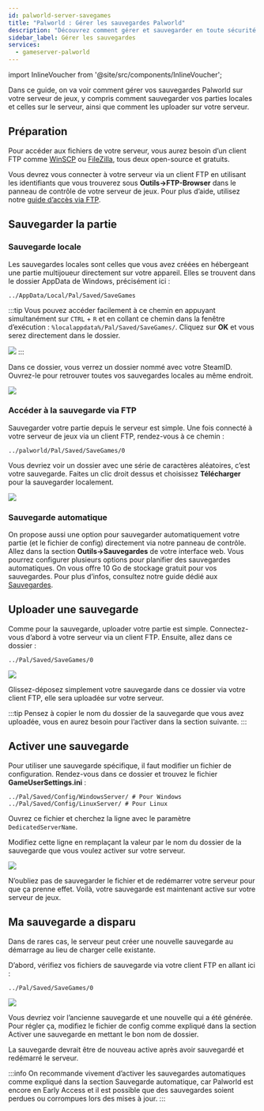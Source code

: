 ```yaml
---
id: palworld-server-savegames
title: "Palworld : Gérer les sauvegardes Palworld"
description: "Découvrez comment gérer et sauvegarder en toute sécurité vos sauvegardes Palworld pour une continuité de jeu sans accroc → En savoir plus maintenant"
sidebar_label: Gérer les sauvegardes
services:
  - gameserver-palworld
---
```


import InlineVoucher from '@site/src/components/InlineVoucher';

Dans ce guide, on va voir comment gérer vos sauvegardes Palworld sur votre serveur de jeux, y compris comment sauvegarder vos parties locales et celles sur le serveur, ainsi que comment les uploader sur votre serveur.

## Préparation

Pour accéder aux fichiers de votre serveur, vous aurez besoin d’un client FTP comme [WinSCP](https://winscp.net/eng/index.php) ou [FileZilla](https://filezilla-project.org/), tous deux open-source et gratuits.

Vous devrez vous connecter à votre serveur via un client FTP en utilisant les identifiants que vous trouverez sous **Outils->FTP-Browser** dans le panneau de contrôle de votre serveur de jeux. Pour plus d’aide, utilisez notre [guide d’accès via FTP](gameserver-ftpaccess.md).

## Sauvegarder la partie

### Sauvegarde locale

Les sauvegardes locales sont celles que vous avez créées en hébergeant une partie multijoueur directement sur votre appareil. Elles se trouvent dans le dossier AppData de Windows, précisément ici :
```
../AppData/Local/Pal/Saved/SaveGames
```

:::tip
Vous pouvez accéder facilement à ce chemin en appuyant simultanément sur `CTRL` + `R` et en collant ce chemin dans la fenêtre d’exécution : `%localappdata%/Pal/Saved/SaveGames/`. Cliquez sur **OK** et vous serez directement dans le dossier.

![](https://github.com/zaphosting/docs/assets/42719082/5cdff375-57f8-4699-9985-42bcecf22218)
:::

Dans ce dossier, vous verrez un dossier nommé avec votre SteamID. Ouvrez-le pour retrouver toutes vos sauvegardes locales au même endroit.

![](https://github.com/zaphosting/docs/assets/42719082/8f36715d-7e87-45e1-b859-6ebedd18c8da)

### Accéder à la sauvegarde via FTP

Sauvegarder votre partie depuis le serveur est simple. Une fois connecté à votre serveur de jeux via un client FTP, rendez-vous à ce chemin :
```
../palworld/Pal/Saved/SaveGames/0
```

Vous devriez voir un dossier avec une série de caractères aléatoires, c’est votre sauvegarde. Faites un clic droit dessus et choisissez **Télécharger** pour la sauvegarder localement.

![](https://github.com/zaphosting/docs/assets/42719082/ca890470-450d-4962-a982-39378dfbb695)

### Sauvegarde automatique

On propose aussi une option pour sauvegarder automatiquement votre partie (et le fichier de config) directement via notre panneau de contrôle. Allez dans la section **Outils->Sauvegardes** de votre interface web. Vous pourrez configurer plusieurs options pour planifier des sauvegardes automatiques. On vous offre 10 Go de stockage gratuit pour vos sauvegardes. Pour plus d’infos, consultez notre guide dédié aux [Sauvegardes](gameserver-backups.md).

## Uploader une sauvegarde

Comme pour la sauvegarde, uploader votre partie est simple. Connectez-vous d’abord à votre serveur via un client FTP. Ensuite, allez dans ce dossier :
```
../Pal/Saved/SaveGames/0
```

![](https://screensaver01.zap-hosting.com/index.php/s/tadxngnRCJDbtTe/preview)

Glissez-déposez simplement votre sauvegarde dans ce dossier via votre client FTP, elle sera uploadée sur votre serveur.

:::tip
Pensez à copier le nom du dossier de la sauvegarde que vous avez uploadée, vous en aurez besoin pour l’activer dans la section suivante.
:::

## Activer une sauvegarde

Pour utiliser une sauvegarde spécifique, il faut modifier un fichier de configuration. Rendez-vous dans ce dossier et trouvez le fichier **GameUserSettings.ini** :
```
../Pal/Saved/Config/WindowsServer/ # Pour Windows
../Pal/Saved/Config/LinuxServer/ # Pour Linux
```

Ouvrez ce fichier et cherchez la ligne avec le paramètre `DedicatedServerName`.

Modifiez cette ligne en remplaçant la valeur par le nom du dossier de la sauvegarde que vous voulez activer sur votre serveur.

![](https://screensaver01.zap-hosting.com/index.php/s/qLG2jtzFkYM6WB7/preview)

N’oubliez pas de sauvegarder le fichier et de redémarrer votre serveur pour que ça prenne effet. Voilà, votre sauvegarde est maintenant active sur votre serveur de jeux.

## Ma sauvegarde a disparu

Dans de rares cas, le serveur peut créer une nouvelle sauvegarde au démarrage au lieu de charger celle existante.

D’abord, vérifiez vos fichiers de sauvegarde via votre client FTP en allant ici :
```
../Pal/Saved/SaveGames/0
```

![](https://screensaver01.zap-hosting.com/index.php/s/wYQ42Aein5y6Z6j/preview)

Vous devriez voir l’ancienne sauvegarde et une nouvelle qui a été générée. Pour régler ça, modifiez le fichier de config comme expliqué dans la section Activer une sauvegarde en mettant le bon nom de dossier.

La sauvegarde devrait être de nouveau active après avoir sauvegardé et redémarré le serveur.

:::info
On recommande vivement d’activer les sauvegardes automatiques comme expliqué dans la section Sauvegarde automatique, car Palworld est encore en Early Access et il est possible que des sauvegardes soient perdues ou corrompues lors des mises à jour.
:::

<InlineVoucher />